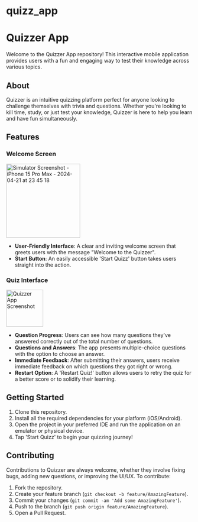 # quizz_app

# Quizzer App

Welcome to the Quizzer App repository! This interactive mobile application provides users with a fun and engaging way to test their knowledge across various topics.

## About

Quizzer is an intuitive quizzing platform perfect for anyone looking to challenge themselves with trivia and questions. Whether you're looking to kill time, study, or just test your knowledge, Quizzer is here to help you learn and have fun simultaneously.

## Features

### Welcome Screen
<img src="https://github.com/madiyarzm/Quizz-App/assets/148677506/07978ef5-2592-4d0d-9004-46cf3aca9b61" width="200" alt="Simulator Screenshot - iPhone 15 Pro Max - 2024-04-21 at 23 45 18">

- **User-Friendly Interface**: A clear and inviting welcome screen that greets users with the message "Welcome to the Quizzer".
- **Start Button**: An easily accessible 'Start Quizz' button takes users straight into the action.

### Quiz Interface

<img src="https://github.com/madiyarzm/Quizz-App/assets/148677506/ad85d4d2-f09c-4a39-89b8-e15380a58c19" width="100" alt="Quizzer App Screenshot">


- **Question Progress**: Users can see how many questions they've answered correctly out of the total number of questions.
- **Questions and Answers**: The app presents multiple-choice questions with the option to choose an answer.
- **Immediate Feedback**: After submitting their answers, users receive immediate feedback on which questions they got right or wrong.
- **Restart Option**: A 'Restart Quiz!' button allows users to retry the quiz for a better score or to solidify their learning.

## Getting Started

1. Clone this repository.
2. Install all the required dependencies for your platform (iOS/Android).
3. Open the project in your preferred IDE and run the application on an emulator or physical device.
4. Tap 'Start Quizz' to begin your quizzing journey!

## Contributing

Contributions to Quizzer are always welcome, whether they involve fixing bugs, adding new questions, or improving the UI/UX. To contribute:

1. Fork the repository.
2. Create your feature branch (`git checkout -b feature/AmazingFeature`).
3. Commit your changes (`git commit -am 'Add some AmazingFeature'`).
4. Push to the branch (`git push origin feature/AmazingFeature`).
5. Open a Pull Request.

